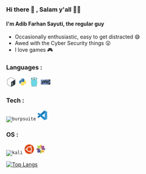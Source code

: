 ### Hi there 👋 , Salam y'all ✌🏻

#### I'm Adib Farhan Sayuti, the regular guy

<p>
<ul>
    <li> Occasionally enthusiastic, easy to get distracted 😅</li>
    <li> Awed with the Cyber Security things 😮</li>
    <li> I love games 🎮</li>
</ul> 

### Languages :

<code><img height="27" src="https://raw.githubusercontent.com/devicons/devicon/master/icons/bash/bash-original.svg" alt="bash"></code>
<code><img height="27" src="https://raw.githubusercontent.com/github/explore/80688e429a7d4ef2fca1e82350fe8e3517d3494d/topics/python/python.png" alt="python"></code>
<code><img height="27" src="https://raw.githubusercontent.com/devicons/devicon/master/icons/go/go-original.svg" alt="golang"></code>
<code><img height="27" src="https://raw.githubusercontent.com/devicons/devicon/master/icons/php/php-original.svg" alt="php"></code>

### Tech : 
<code><img height="27" src="https://www.kindpng.com/picc/m/206-2064380_burp-suite-icon-png-transparent-png.png" alt="burpsuite"></code>
<code><img height="27" src="https://raw.githubusercontent.com/devicons/devicon/master/icons/vscode/vscode-original.svg" alt="vscode"></code>

### OS : 
<code><img height="27" src="https://www.edureka.co/blog/wp-content/uploads/2019/01/Kali-logo-Ethical-Hacking-using-Kali-Linux-Edureka.jpg" alt="kali"></code>
<code><img height="27" src="https://raw.githubusercontent.com/devicons/devicon/master/icons/ubuntu/ubuntu-plain.svg" alt="ubuntu"></code>
<code><img height="27" src="https://raw.githubusercontent.com/devicons/devicon/master/icons/centos/centos-original.svg" alt="centos"></code>


[![Top Langs](https://github-readme-stats.vercel.app/api/top-langs/?username=7imbitz&theme=highcontrast&layout=compact&langs_count=10&hide=ruby,mustache,html,css,scss)](https://github.com/anuraghazra/github-readme-stats)

</p>
